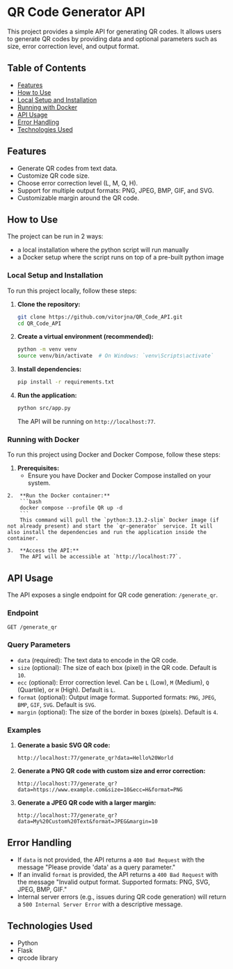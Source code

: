 

# QR Code Generator API

This project provides a simple API for generating QR codes. It allows users to generate QR codes by providing data and optional parameters such as size, error correction level, and output format.

## Table of Contents

*   [Features](#features)
*   [How to Use](#how-to-use)
*   [Local Setup and Installation](#local-setup-and-installation)
*   [Running with Docker](#running-with-docker)
*   [API Usage](#api-usage)
*   [Error Handling](#error-handling)
*   [Technologies Used](#technologies-used)

## Features

*   Generate QR codes from text data.
*   Customize QR code size.
*   Choose error correction level (L, M, Q, H).
*   Support for multiple output formats: PNG, JPEG, BMP, GIF, and SVG.
*   Customizable margin around the QR code.

## How to Use
The project can be run in 2 ways:
* a local installation where the python script will run manually
* a Docker setup where the script runs on top of a pre-built python image

### Local Setup and Installation

To run this project locally, follow these steps:

1.  **Clone the repository:**
    ```bash
    git clone https://github.com/vitorjna/QR_Code_API.git
    cd QR_Code_API
    ```
2.  **Create a virtual environment (recommended):**
    ```bash
    python -m venv venv
    source venv/bin/activate  # On Windows: `venv\Scripts\activate`
    ```
3.  **Install dependencies:**
    ```bash
    pip install -r requirements.txt
    ```
4.  **Run the application:**
    ```bash
    python src/app.py
    ```
    The API will be running on `http://localhost:77`.
    
### Running with Docker
    
   To run this project using Docker and Docker Compose, follow these steps:
    
   1.  **Prerequisites:**
        *   Ensure you have Docker and Docker Compose installed on your system.
    
    2.  **Run the Docker container:**
        ```bash
        docker compose --profile QR up -d
        ```
        This command will pull the `python:3.13.2-slim` Docker image (if not already present) and start the `qr-generator` service. It will also install the dependencies and run the application inside the container.
    
    3.  **Access the API:**
        The API will be accessible at `http://localhost:77`.
    
## API Usage

The API exposes a single endpoint for QR code generation: `/generate_qr`.

### Endpoint

`GET /generate_qr`

### Query Parameters

*   `data` (required): The text data to encode in the QR code.
*   `size` (optional): The size of each box (pixel) in the QR code. Default is `10`.
*   `ecc` (optional): Error correction level. Can be `L` (Low), `M` (Medium), `Q` (Quartile), or `H` (High). Default is `L`.
*   `format` (optional): Output image format. Supported formats: `PNG`, `JPEG`, `BMP`, `GIF`, `SVG`. Default is `SVG`.
*   `margin` (optional): The size of the border in boxes (pixels). Default is `4`.

### Examples

1.  **Generate a basic SVG QR code:**
    ```
    http://localhost:77/generate_qr?data=Hello%20World
    ```

2.  **Generate a PNG QR code with custom size and error correction:**
    ```
    http://localhost:77/generate_qr?data=https://www.example.com&size=10&ecc=H&format=PNG
    ```

3.  **Generate a JPEG QR code with a larger margin:**
    ```
    http://localhost:77/generate_qr?data=My%20Custom%20Text&format=JPEG&margin=10
    ```

## Error Handling

*   If `data` is not provided, the API returns a `400 Bad Request` with the message "Please provide 'data' as a query parameter."
*   If an invalid `format` is provided, the API returns a `400 Bad Request` with the message "Invalid output format. Supported formats: PNG, SVG, JPEG, BMP, GIF."
*   Internal server errors (e.g., issues during QR code generation) will return a `500 Internal Server Error` with a descriptive message.

## Technologies Used

*   Python
*   Flask
*   qrcode library